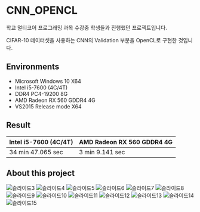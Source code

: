 # CNN_OPENCL
 학교 멀티코어 프로그래밍 과목 수강중 학생들과 진행했던 프로젝트입니다.
 
 CIFAR-10 데이터셋을 사용하는 CNN의 Validation 부분을 OpenCL로 구현한 것입니다.


## Environments
 - Microsoft Windows 10 X64
 - Intel i5-7600 (4C/4T)
 - DDR4 PC4-19200 8G
 - AMD Radeon RX 560 GDDR4 4G
 - VS2015 Release mode X64


## Result
 |Intel i5-7600 (4C/4T)|AMD Radeon RX 560 GDDR4 4G|
 |---------------------|--------------------------|
 34 min 47.065 sec|3 min 9.141 sec


## About this project
![슬라이드3](https://user-images.githubusercontent.com/34763810/92110354-89b89f00-ee25-11ea-9bc4-a39824f00678.PNG)
![슬라이드4](https://user-images.githubusercontent.com/34763810/92110355-89b89f00-ee25-11ea-841a-6d7bc0285666.PNG)
![슬라이드5](https://user-images.githubusercontent.com/34763810/92110357-8a513580-ee25-11ea-8c64-8403b7742e0a.PNG)
![슬라이드6](https://user-images.githubusercontent.com/34763810/92110359-8a513580-ee25-11ea-9f7d-b729dfc4403d.PNG)
![슬라이드7](https://user-images.githubusercontent.com/34763810/92110363-8ae9cc00-ee25-11ea-80a9-13fbe3f7a1cf.PNG)
![슬라이드8](https://user-images.githubusercontent.com/34763810/92110364-8ae9cc00-ee25-11ea-9ed0-a05c1a3df21e.PNG)
![슬라이드9](https://user-images.githubusercontent.com/34763810/92110367-8b826280-ee25-11ea-9ff6-a6bfea40c5cc.PNG)
![슬라이드10](https://user-images.githubusercontent.com/34763810/92137173-d4e3a980-ee47-11ea-9ebd-3418d37fd886.PNG)
![슬라이드11](https://user-images.githubusercontent.com/34763810/92110371-8cb38f80-ee25-11ea-9aef-41ce82222c7b.PNG)
![슬라이드12](https://user-images.githubusercontent.com/34763810/92110372-8cb38f80-ee25-11ea-88c1-15abc203c1cc.PNG)
![슬라이드13](https://user-images.githubusercontent.com/34763810/92110376-8de4bc80-ee25-11ea-9f8a-6e3ce9601b99.PNG)
![슬라이드14](https://user-images.githubusercontent.com/34763810/92110380-8f15e980-ee25-11ea-9589-1f7db553e75e.PNG)
![슬라이드15](https://user-images.githubusercontent.com/34763810/92110353-88877200-ee25-11ea-94be-f3327b1632b6.PNG)
